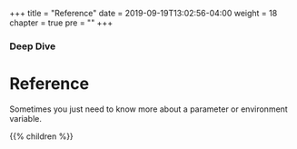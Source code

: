 +++
title = "Reference"
date = 2019-09-19T13:02:56-04:00
weight = 18
chapter = true
pre = "<b></b>"
+++

### Deep Dive

# Reference

Sometimes you just need to know more about a parameter or environment variable.

{{% children  %}}
